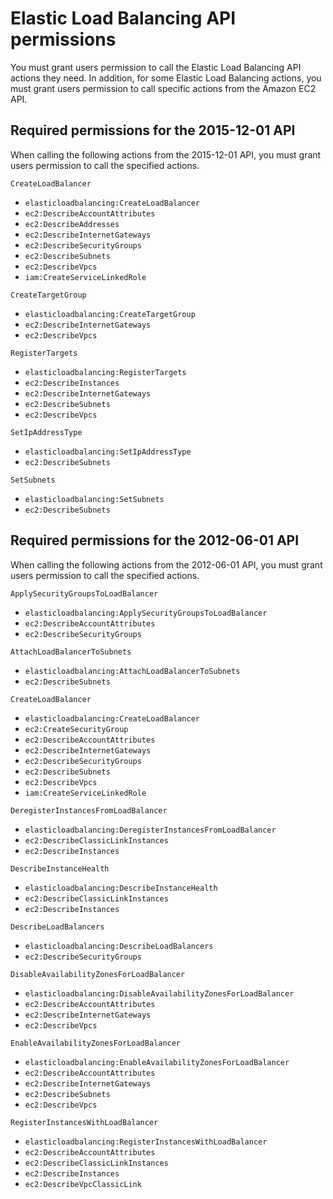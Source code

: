 # Elastic Load Balancing API permissions<a name="elb-api-permissions"></a>

You must grant users permission to call the Elastic Load Balancing API actions they need\. In addition, for some Elastic Load Balancing actions, you must grant users permission to call specific actions from the Amazon EC2 API\.

## Required permissions for the 2015\-12\-01 API<a name="required-permissions-v2"></a>

When calling the following actions from the 2015\-12\-01 API, you must grant users permission to call the specified actions\.

`CreateLoadBalancer`  
+ `elasticloadbalancing:CreateLoadBalancer`
+ `ec2:DescribeAccountAttributes`
+ `ec2:DescribeAddresses`
+ `ec2:DescribeInternetGateways`
+ `ec2:DescribeSecurityGroups`
+ `ec2:DescribeSubnets`
+ `ec2:DescribeVpcs`
+ `iam:CreateServiceLinkedRole`

`CreateTargetGroup`  
+ `elasticloadbalancing:CreateTargetGroup`
+ `ec2:DescribeInternetGateways`
+ `ec2:DescribeVpcs`

`RegisterTargets`  
+ `elasticloadbalancing:RegisterTargets`
+ `ec2:DescribeInstances`
+ `ec2:DescribeInternetGateways`
+ `ec2:DescribeSubnets`
+ `ec2:DescribeVpcs`

`SetIpAddressType`  
+ `elasticloadbalancing:SetIpAddressType`
+ `ec2:DescribeSubnets`

`SetSubnets`  
+ `elasticloadbalancing:SetSubnets`
+ `ec2:DescribeSubnets`

## Required permissions for the 2012\-06\-01 API<a name="required-permissions-v1"></a>

When calling the following actions from the 2012\-06\-01 API, you must grant users permission to call the specified actions\.

`ApplySecurityGroupsToLoadBalancer`  
+ `elasticloadbalancing:ApplySecurityGroupsToLoadBalancer`
+ `ec2:DescribeAccountAttributes`
+ `ec2:DescribeSecurityGroups`

`AttachLoadBalancerToSubnets`  
+ `elasticloadbalancing:AttachLoadBalancerToSubnets`
+ `ec2:DescribeSubnets`

`CreateLoadBalancer`  
+ `elasticloadbalancing:CreateLoadBalancer`
+ `ec2:CreateSecurityGroup`
+ `ec2:DescribeAccountAttributes`
+ `ec2:DescribeInternetGateways`
+ `ec2:DescribeSecurityGroups`
+ `ec2:DescribeSubnets`
+ `ec2:DescribeVpcs`
+ `iam:CreateServiceLinkedRole`

`DeregisterInstancesFromLoadBalancer`  
+ `elasticloadbalancing:DeregisterInstancesFromLoadBalancer`
+ `ec2:DescribeClassicLinkInstances`
+ `ec2:DescribeInstances`

`DescribeInstanceHealth`  
+ `elasticloadbalancing:DescribeInstanceHealth`
+ `ec2:DescribeClassicLinkInstances`
+ `ec2:DescribeInstances`

`DescribeLoadBalancers`  
+ `elasticloadbalancing:DescribeLoadBalancers`
+ `ec2:DescribeSecurityGroups`

`DisableAvailabilityZonesForLoadBalancer`  
+ `elasticloadbalancing:DisableAvailabilityZonesForLoadBalancer`
+ `ec2:DescribeAccountAttributes`
+ `ec2:DescribeInternetGateways`
+ `ec2:DescribeVpcs`

`EnableAvailabilityZonesForLoadBalancer`  
+ `elasticloadbalancing:EnableAvailabilityZonesForLoadBalancer`
+ `ec2:DescribeAccountAttributes`
+ `ec2:DescribeInternetGateways`
+ `ec2:DescribeSubnets`
+ `ec2:DescribeVpcs`

`RegisterInstancesWithLoadBalancer`  
+ `elasticloadbalancing:RegisterInstancesWithLoadBalancer`
+ `ec2:DescribeAccountAttributes`
+ `ec2:DescribeClassicLinkInstances`
+ `ec2:DescribeInstances`
+ `ec2:DescribeVpcClassicLink`